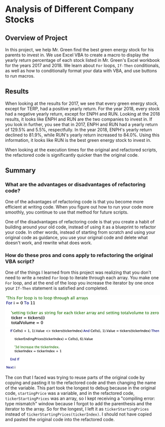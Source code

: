# Analysis of Different Company Stocks

## Overview of Project

In this project, we help Mr. Green find the best green energy stock for his parents to invest in. We use Excel VBA to create a macro to display the yearly return percentage of each stock listed in Mr. Green's Excel workbook for the years 2017 and 2018. We learn about `For` loops, `If-Then` conditionals, as well as how to conditionally format your data with VBA, and use buttons to run macros.

## Results

When looking at the results for 2017, we see that every green energy stock, except for TERP, had a positive yearly return. For the year 2018, every stock had a negative yearly return, except for ENPH and RUN. Looking at the 2018 results, it looks like ENPH and RUN are the two companies to invest in. If you look in further, you see that in 2017, ENPH and RUN had a yearly return of 129.5% and 5.5%, respectfully. In the year 2018, ENPH's yearly return declined to 81.9%, while RUN's yearly return increased to 84.0%. Using this information, it looks like RUN is the best green energy stock to invest in.

When looking at the execution times for the original and refactored scripts, the refactored code is significantly quicker than the original code.

## Summary

### What are the advantages or disadvantages of refactoring code?

One of the advantages of refactoring code is that you become more efficient at writing code. When you figure out how to run your code more smoothly, you continue to use that method for future scripts. 

One of the disadvantages of refactoring code is that you create a habit of building around your old code, instead of using it as a blueprint to refactor your code. In other words, instead of starting from scratch and using your original code as guidance, you use your original code and delete what doesn't work, and rewrite what does work.

### How do these pros and cons apply to refactoring the original VBA script?

One of the things I learned from this project was realizing that you don't need to write a nested `For` loop to iterate through each array. You make one `For` loop, and at the end of the loop you increase the iterator by one once your `If-Then` statement is satisfied and completed.

![nestedforloop](Resources/nestedforloopIterator.png) ![](Resources/iteratorIncrease.png)

The con that I faced was trying to reuse parts of the original code by copying and pasting it to the refactored code and then changing the name of the variable. This part took the longest to debug because in the original code, `startingPrice` was a variable, and in the refactored code, `tickerStartingPrices` was an array, so I kept receiving a "compiling error: type mismatch" window because I forgot to add the parenthesis and the iterator to the array. So for the longest, I left it as `tickerStartingPrices` instead of `tickerStartingPrices(tickerIndex)`. I should not have copied and pasted the original code into the refactored code.